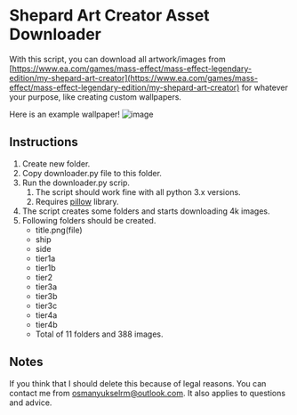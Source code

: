 # Shepard Art Creator Asset Downloader
With this script, you can download all artwork/images from [https://www.ea.com/games/mass-effect/mass-effect-legendary-edition/my-shepard-art-creator](https://www.ea.com/games/mass-effect/mass-effect-legendary-edition/my-shepard-art-creator)
for whatever your purpose, like creating custom wallpapers.

Here is an example wallpaper!
![image](https://github.com/osman-yuksel/Shepard-Art-Creator-Asset-Downloader/blob/main/me-wallpaper.png?raw=true)

<h2>Instructions</h2>

1. Create new folder.
2. Copy downloader.py file to this folder.
3. Run the downloader.py scrip.
	1. The script should work fine with all python 3.x versions.
	2. Requires [pillow](https://pypi.org/project/Pillow/) library.
4. The script creates some folders and starts downloading 4k images.
5. Following folders should be created.
	- title.png(file)
	- ship
	- side
	- tier1a
	- tier1b
	- tier2
	- tier3a
	- tier3b
	- tier3c
	- tier4a
	- tier4b
	- Total of 11 folders and 388 images.

<h2>Notes</h2>

If you think that I should delete this because of legal reasons. You can contact me from osmanyukselrm@outlook.com. It also applies to questions and advice.
